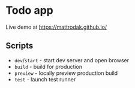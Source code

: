 # Todo app

Live demo at https://mattrodak.github.io/

## Scripts

- `dev`/`start` - start dev server and open browser
- `build` - build for production
- `preview` - locally preview production build
- `test` - launch test runner
